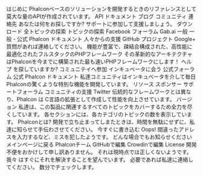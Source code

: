 はじめに Phalconベースのソリューションを開発するときのリファレンスとして莫大な量のAPIが作成されています。 API ドキュメント ブログ コミュニティ 連絡先 あなたは何をお探しですか? サポートに参加して支援しましょう。 ダウンロード 全トピックの探索 トピックの探索 Facebook フォーラム Gab.ai 一般 一般 - 公式 Phalcon ドキュメント 人々からの支援 GitHub プロジェクト Google+ 質問があれば連絡してください。 機能が豊富で、疎結合構成された、高性能に最適化されたフルスタックのPHPフレームワーク その革新的なアーキテクチャはPhalconを今までに構築された最も速いPHPフレームワークにします！ ヘルプ を探していますか? コミュニテイへ参加 インキュベータに会う 公式フォーラム 公式 Phalcon ドキュメント 私達コミュニティはインキュベータを介して毎日Phalconの驚くような特別な機能を開発しています。 リソース スポンサー サポートフォーラム コミュニティの支援 Twitter 伝統的なフレームワークとは異なり、Phalcon は C言語の拡張として作成して性能を向上させています。 バージョン 私達は、この製品に関連するすべてのトピックをカバーするため全力を尽くしています。 各セクションには、各カテゴリのトピックの数を表示しています。 Phalconとは? 開発で立ち止まってしまたときは、時間を無駄にせずに、私達に知らせて手伝わさせてください。 今すぐに書き込む Oops! 間違ったアドレスを入力するなど、ミスを犯したようです。 どんな場合でもお知らせください メインページに戻る Phalconチーム GitHubで編集 Crowdinで編集 License 開発 不便をおかけして申し訳ありません。 それは現時点では正しくないようです。 我々 はすぐにそれを解決することを望んでいます。 必要であれば私達に連絡してください。 数分でチェックします。
